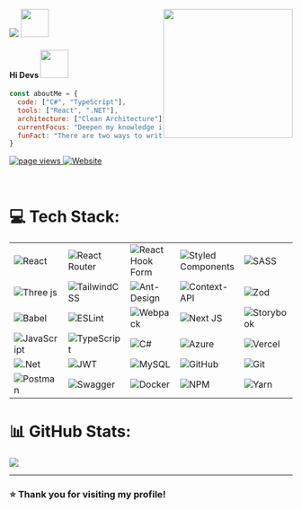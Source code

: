 

<p align="left">
  <img src="https://readme-typing-svg.herokuapp.com?lines=Full+Stack+Web+Developer&left=true&width=300"></a>
  <img src="https://media2.giphy.com/media/QssGEmpkyEOhBCb7e1/giphy.gif?cid=ecf05e47a0n3gi1bfqntqmob8g9aid1oyj2wr3ds3mg700bl&rid=giphy.gif" width="50px" height="50px">
  <img align='right' src="https://media.giphy.com/media/WUlplcMpOCEmTGBtBW/giphy.gif" width="230">
</p>
<h4> Hi Devs <img src="https://media.giphy.com/media/mGcNjsfWAjY5AEZNw6/giphy.gif" width="50"></h2>

</p>

```javascript
const aboutMe = {
  code: ["C#", "TypeScript"],
  tools: ["React", ".NET"],
  architecture: ["Clean Architecture"],
  currentFocus: "Deepen my knowledge in clean architecture and SOLID",
  funFact: "There are two ways to write error-free programs; only the third works"
}


```

<p align="left">
  <a href="https://github.com/maraMoreir">
    <img src="https://komarev.com/ghpvc/?username=maraMoreir" alt="page views" />
  </a>
  <a href="https://my-portifolio-zcea-d635h0g40-maramoreirs-projects.vercel.app/">
    <img alt="Website" src="https://img.shields.io/website?url=https://my-portifolio-zcea-d635h0g40-maramoreirs-projects.vercel.app/">
  </a>
</p>
<br>

# 💻 Tech Stack:
<table>
  <tr>
    <td><img src="https://img.shields.io/badge/react-%2320232a.svg?style=for-the-badge&logo=react&logoColor=%2361DAFB" alt="React"/></td>
    <td><img src="https://img.shields.io/badge/React_Router-CA4245?style=for-the-badge&logo=react-router&logoColor=white" alt="React Router"/></td>
    <td><img src="https://img.shields.io/badge/React%20Hook%20Form-%23EC5990.svg?style=for-the-badge&logo=reacthookform&logoColor=white" alt="React Hook Form"/></td>
    <td><img src="https://img.shields.io/badge/styled--components-DB7093?style=for-the-badge&logo=styled-components&logoColor=white" alt="Styled Components"/></td>
    <td><img src="https://img.shields.io/badge/SASS-hotpink.svg?style=for-the-badge&logo=SASS&logoColor=white" alt="SASS"/></td>
  </tr>
  <tr>
    <td><img src="https://img.shields.io/badge/threejs-black?style=for-the-badge&logo=three.js&logoColor=white" alt="Three js"/></td>
    <td><img src="https://img.shields.io/badge/tailwindcss-%2338B2AC.svg?style=for-the-badge&logo=tailwind-css&logoColor=white" alt="TailwindCSS"/></td>
    <td><img src="https://img.shields.io/badge/-AntDesign-%230170FE?style=for-the-badge&logo=ant-design&logoColor=white" alt="Ant-Design"/></td>
    <td><img src="https://img.shields.io/badge/Context--Api-000000?style=for-the-badge&logo=react" alt="Context-API"/></td>
    <td><img src="https://img.shields.io/badge/zod-%233068b7.svg?style=for-the-badge&logo=zod&logoColor=white" alt="Zod"/></td>
  </tr>
  <tr>
    <td><img src="https://img.shields.io/badge/Babel-F9DC3e?style=for-the-badge&logo=babel&logoColor=black" alt="Babel"/></td>
    <td><img src="https://img.shields.io/badge/ESLint-4B3263?style=for-the-badge&logo=eslint&logoColor=white" alt="ESLint"/></td>
    <td><img src="https://img.shields.io/badge/webpack-%238DD6F9.svg?style=for-the-badge&logo=webpack&logoColor=black" alt="Webpack"/></td>
    <td><img src="https://img.shields.io/badge/Next-black?style=for-the-badge&logo=next.js&logoColor=white" alt="Next JS"/></td>
    <td><img src="https://img.shields.io/badge/-Storybook-FF4785?style=for-the-badge&logo=storybook&logoColor=white" alt="Storybook"/></td>
  </tr>
  <tr>
    <td><img src="https://img.shields.io/badge/javascript-%23323330.svg?style=for-the-badge&logo=javascript&logoColor=%23F7DF1E" alt="JavaScript"/></td>
    <td><img src="https://img.shields.io/badge/typescript-%23007ACC.svg?style=for-the-badge&logo=typescript&logoColor=white" alt="TypeScript"/></td>
    <td><img src="https://img.shields.io/badge/c%23-%23239120.svg?style=for-the-badge&logo=csharp&logoColor=white" alt="C#"/></td>
    <td><img src="https://img.shields.io/badge/azure-%230072C6.svg?style=for-the-badge&logo=microsoftazure&logoColor=white" alt="Azure"/></td>
    <td><img src="https://img.shields.io/badge/vercel-%23000000.svg?style=for-the-badge&logo=vercel&logoColor=white" alt="Vercel"/></td>
  </tr>
  <tr>
    <td><img src="https://img.shields.io/badge/.NET-5C2D91?style=for-the-badge&logo=.net&logoColor=white" alt=".Net"/></td>
    <td><img src="https://img.shields.io/badge/JWT-black?style=for-the-badge&logo=JSON%20web%20tokens" alt="JWT"/></td>
    <td><img src="https://img.shields.io/badge/mysql-4479A1.svg?style=for-the-badge&logo=mysql&logoColor=white" alt="MySQL"/></td>
    <td><img src="https://img.shields.io/badge/github-%23121011.svg?style=for-the-badge&logo=github&logoColor=white" alt="GitHub"/></td>
       <td><img src="https://img.shields.io/badge/git-%23F05033.svg?style=for-the-badge&logo=git&logoColor=white" alt="Git"/></td>

  </tr>
  <tr>
    <td><img src="https://img.shields.io/badge/Postman-FF6C37?style=for-the-badge&logo=postman&logoColor=white" alt="Postman"/></td>
    <td><img src="https://img.shields.io/badge/-Swagger-%23Clojure?style=for-the-badge&logo=swagger&logoColor=white" alt="Swagger"/></td>
    <td><img src="https://img.shields.io/badge/docker-%230db7ed.svg?style=for-the-badge&logo=docker&logoColor=white" alt="Docker"/></td>
    <td><img src="https://img.shields.io/badge/NPM-%23CB3837.svg?style=for-the-badge&logo=npm&logoColor=white" alt="NPM"/></td>
    <td><img src="https://img.shields.io/badge/yarn-%232C8EBB.svg?style=for-the-badge&logo=yarn&logoColor=white" alt="Yarn"/></td>

  </tr>
  <tr>
  </tr>
</table>



# 📊 GitHub Stats:

![](https://github-readme-stats.vercel.app/api/top-langs/?username=maraMoreir&theme=darcula&hide_border=true&include_all_commits=false&count_private=false&layout=compact)

---
 ### ⭐️ Thank you for visiting my profile! 
